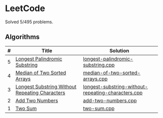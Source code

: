 # LeetCode

Solved 5/495 problems.

## Algorithms

\# | Title | Solution
-- | -- | --
5 | [Longest Palindromic Substring](https://leetcode.com/problems/longest-palindromic-substring) | [longest-palindromic-substring.cpp](5.Longest_Palindromic_Substring/longest-palindromic-substring.cpp)
4 | [Median of Two Sorted Arrays](https://leetcode.com/problems/median-of-two-sorted-arrays) | [median-of-two-sorted-arrays.cpp](4.Median_of_Two_Sorted_Arrays/median-of-two-sorted-arrays.cpp)
3 | [Longest Substring Without Repeating Characters](https://leetcode.com/problems/longest-substring-without-repeating-characters) | [longest-substring-without-repeating-characters.cpp](3.Longest_Substring_Without_Repeating_Characters/longest-substring-without-repeating-characters.cpp)
2 | [Add Two Numbers](https://leetcode.com/problems/add-two-numbers) | [add-two-numbers.cpp](2.Add_Two_Numbers/add-two-numbers.cpp)
1 | [Two Sum](https://leetcode.com/problems/two-sum) | [two-sum.cpp](1.Two_Sum/two-sum.cpp)
